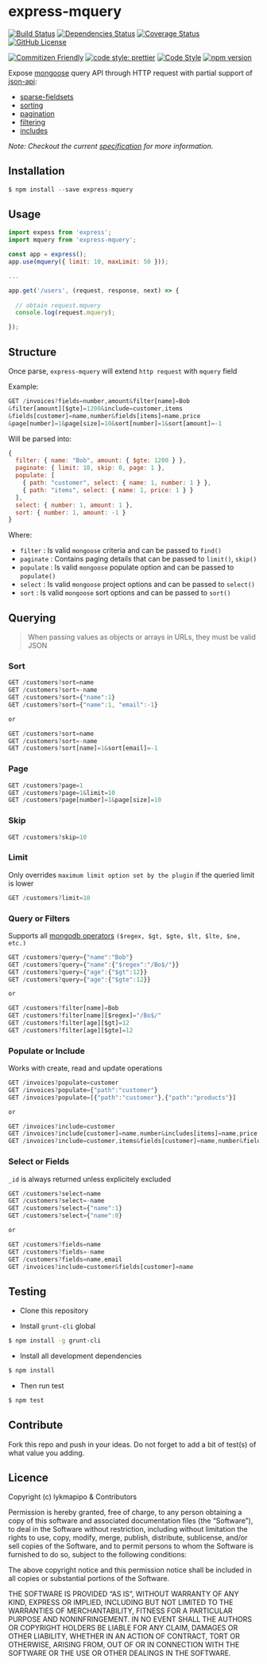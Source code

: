 express-mquery
====================

[![Build Status](https://travis-ci.com/lykmapipo/express-mquery.svg?branch=master)](https://travis-ci.com/lykmapipo/express-mquery)
[![Dependencies Status](https://david-dm.org/lykmapipo/express-mquery.svg)](https://david-dm.org/lykmapipo/express-mquery)
[![Coverage Status](https://coveralls.io/repos/github/lykmapipo/express-mquery/badge.svg?branch=master)](https://coveralls.io/github/lykmapipo/express-mquery?branch=master)
[![GitHub License](https://img.shields.io/github/license/lykmapipo/express-mquery)](https://github.com/lykmapipo/express-mquery/blob/master/LICENSE)

[![Commitizen Friendly](https://img.shields.io/badge/commitizen-friendly-brightgreen.svg)](http://commitizen.github.io/cz-cli/)
[![code style: prettier](https://img.shields.io/badge/code_style-prettier-ff69b4.svg)](https://github.com/prettier/prettier)
[![Code Style](https://badgen.net/badge/code%20style/airbnb/ff5a5f?icon=airbnb)](https://github.com/airbnb/javascript)
[![npm version](https://img.shields.io/npm/v/express-mquery)](https://www.npmjs.com/package/express-mquery)

Expose [mongoose](https://github.com/Automattic/mongoose) query API through HTTP request with partial support of [json-api](http://jsonapi.org/): 
 - [sparse-fieldsets](http://jsonapi.org/format/#fetching-sparse-fieldsets)
 - [sorting](http://jsonapi.org/format/#fetching-sorting)
 - [pagination](http://jsonapi.org/format/#fetching-pagination)
 - [filtering](http://jsonapi.org/format/#fetching-filtering)
 - [includes](http://jsonapi.org/format/#fetching-includes)

*Note: Checkout the current [specification](https://github.com/lykmapipo/express-mquery/blob/master/SPECIFICATION.md) for more information.*

## Installation
```js
$ npm install --save express-mquery
```

## Usage
```js
import expess from 'express';
import mquery from 'express-mquery';

const app = express();
app.use(mquery({ limit: 10, maxLimit: 50 }));

...

app.get('/users', (request, response, next) => {
  
  // obtain request.mquery
  console.log(request.mquery);

});
```

## Structure
Once parse, `express-mquery` will extend `http request` with `mquery` field

Example:

```js
GET /invoices?fields=number,amount&filter[name]=Bob
&filter[amount][$gte]=1200&include=customer,items
&fields[customer]=name,number&fields[items]=name,price
&page[number]=1&page[size]=10&sort[number]=1&sort[amount]=-1
```

Will be parsed into:
```js
{
  filter: { name: "Bob", amount: { $gte: 1200 } },
  paginate: { limit: 10, skip: 0, page: 1 },
  populate: [
  	{ path: "customer", select: { name: 1, number: 1 } },
  	{ path: "items", select: { name: 1, price: 1 } }
  ],
  select: { number: 1, amount: 1 },
  sort: { number: 1, amount: -1 }
}
```

Where:
- `filter` : Is valid `mongoose` criteria and can be passed to `find()`
- `paginate` : Contains paging details that can be passed to `limit()`, `skip()`
- `populate` : Is valid `mongoose` populate option and can be passed to `populate()`
- `select` : Is valid `mongoose` project options and can be passed to `select()`
- `sort` : Is valid `mongoose` sort options and can be passed to `sort()`


## Querying

>When passing values as objects or arrays in URLs, they must be valid JSON

### Sort
```js
GET /customers?sort=name
GET /customers?sort=-name
GET /customers?sort={"name":1}
GET /customers?sort={"name":1, "email":-1}

or

GET /customers?sort=name
GET /customers?sort=-name
GET /customers?sort[name]=1&sort[email]=-1
```

### Page
```js
GET /customers?page=1
GET /customers?page=1&limit=10
GET /customers?page[number]=1&page[size]=10
```

### Skip
```js
GET /customers?skip=10
```

### Limit
Only overrides `maximum limit option set by the plugin` if the queried limit is lower
```js
GET /customers?limit=10
```

### Query or Filters
Supports all [mongodb operators](https://docs.mongodb.com/manual/reference/operator/query/) `($regex, $gt, $gte, $lt, $lte, $ne, etc.)`

```js
GET /customers?query={"name":"Bob"}
GET /customers?query={"name":{"$regex":"/Bo$/"}}
GET /customers?query={"age":{"$gt":12}}
GET /customers?query={"age":{"$gte":12}}

or

GET /customers?filter[name]=Bob
GET /customers?filter[name][$regex]="/Bo$/"
GET /customers?filter[age][$gt]=12
GET /customers?filter[age][$gte]=12
```

### Populate or Include
Works with create, read and update operations

```js
GET /invoices?populate=customer
GET /invoices?populate={"path":"customer"}
GET /invoices?populate=[{"path":"customer"},{"path":"products"}]

or

GET /invoices?include=customer
GET /invoices?include[customer]=name,number&includes[items]=name,price
GET /invoices?include=customer,items&fields[customer]=name,number&fields[items]=name,price
```

### Select or Fields
`_id` is always returned unless explicitely excluded

```js
GET /customers?select=name
GET /customers?select=-name
GET /customers?select={"name":1}
GET /customers?select={"name":0}

or

GET /customers?fields=name
GET /customers?fields=-name
GET /customers?fields=name,email
GET /invoices?include=customer&fields[customer]=name
```

## Testing

* Clone this repository

* Install `grunt-cli` global

```sh
$ npm install -g grunt-cli
```

* Install all development dependencies

```sh
$ npm install
```

* Then run test

```sh
$ npm test
```

## Contribute

Fork this repo and push in your ideas. Do not forget to add a bit of test(s) of what value you adding.

## Licence

Copyright (c) lykmapipo & Contributors

Permission is hereby granted, free of charge, to any person obtaining a copy of this software and associated documentation files (the “Software”), to deal in the Software without restriction, including without limitation the rights to use, copy, modify, merge, publish, distribute, sublicense, and/or sell copies of the Software, and to permit persons to whom the Software is furnished to do so, subject to the following conditions:

The above copyright notice and this permission notice shall be included in all copies or substantial portions of the Software.

THE SOFTWARE IS PROVIDED “AS IS”, WITHOUT WARRANTY OF ANY KIND, EXPRESS OR IMPLIED, INCLUDING BUT NOT LIMITED TO THE WARRANTIES OF MERCHANTABILITY, FITNESS FOR A PARTICULAR PURPOSE AND NONINFRINGEMENT. IN NO EVENT SHALL THE AUTHORS OR COPYRIGHT HOLDERS BE LIABLE FOR ANY CLAIM, DAMAGES OR OTHER LIABILITY, WHETHER IN AN ACTION OF CONTRACT, TORT OR OTHERWISE, ARISING FROM, OUT OF OR IN CONNECTION WITH THE SOFTWARE OR THE USE OR OTHER DEALINGS IN THE SOFTWARE. 
